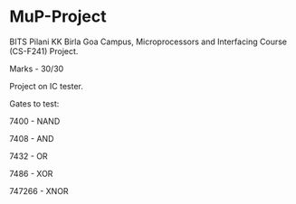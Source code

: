 # MuP-Project
BITS Pilani KK Birla Goa Campus, Microprocessors and Interfacing Course (CS-F241) Project.

Marks - 30/30

Project on IC tester.

Gates to test:

7400 - NAND

7408 - AND

7432 - OR

7486 - XOR

747266 - XNOR
